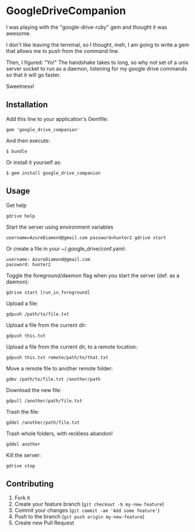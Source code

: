 # GoogleDriveCompanion

I was playing with the "google-drive-ruby" gem and thought it was awesome.

I don't like leaving the terminal, so I thought, meh, I am going to write a gem that allows me to push from the command line.

Then, I figured: "Yo!"  The handshake takes to long, so why not set of a unix server socket to run as a daemon, listening for my google drive commands so that it will go faster.

Sweetness!

## Installation

Add this line to your application's Gemfile:

    gem 'google_drive_companion'

And then execute:

    $ bundle

Or install it yourself as:

    $ gem install google_drive_companion

## Usage

Get help

    gdrive help

Start the server using environment variables

    username=AzureDiamond@gmail.com password=hunter2 gdrive start

Or create a file in your ~/.google_drive/conf.yaml:

    username: AzureDiamond@gmail.com
    password: hunter2

Toggle the foreground/daemon flag when you start the server (def. as a daemon):

    gdrive start [run_in_foreground]

Upload a file:

    gdpush /path/to/file.txt

Upload a file from the current dir:

    gdpush this.txt

Upload a file from the current dir, to a remote location:

    gdpush this.txt remote/path/to/that.txt

Move a remote file to another remote folder:

    gdmv /path/to/file.txt /another/path

Download the new file:

    gdpull /another/path/file.txt

Trash the file:

    gddel /another/path/file.txt

Trash whole folders, with reckless abandon!

    gddel another

Kill the server:

    gdrive stop

## Contributing

1. Fork it
2. Create your feature branch (`git checkout -b my-new-feature`)
3. Commit your changes (`git commit -am 'Add some feature'`)
4. Push to the branch (`git push origin my-new-feature`)
5. Create new Pull Request

